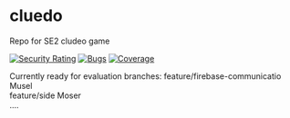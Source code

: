 # cluedo

Repo for SE2 cludeo game

[![Security Rating](https://sonarcloud.io/api/project_badges/measure?project=SE2-1-cluedo_cluedo&metric=security_rating)](https://sonarcloud.io/summary/new_code?id=SE2-1-cluedo_cluedo)
[![Bugs](https://sonarcloud.io/api/project_badges/measure?project=SE2-1-cluedo_cluedo&metric=bugs)](https://sonarcloud.io/summary/new_code?id=SE2-1-cluedo_cluedo)
[![Coverage](https://sonarcloud.io/api/project_badges/measure?project=SE2-1-cluedo_cluedo&metric=coverage)](https://sonarcloud.io/summary/new_code?id=SE2-1-cluedo_cluedo)

Currently ready for evaluation branches:
  feature/firebase-communicatio Musel <br>
  feature/side Moser <br>
  ....
